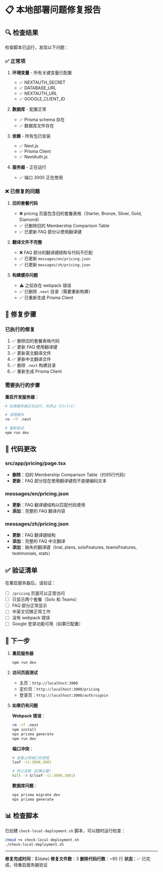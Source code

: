 # 📋 本地部署问题修复报告

## 🔍 检查结果

检查脚本已运行，发现以下问题：

### ✅ 正常项

1. **环境变量** - 所有关键变量已配置
   - ✅ NEXTAUTH_SECRET
   - ✅ DATABASE_URL
   - ✅ NEXTAUTH_URL
   - ✅ GOOGLE_CLIENT_ID

2. **数据库** - 配置正常
   - ✅ Prisma schema 存在
   - ✅ 数据库文件存在

3. **依赖** - 所有包已安装
   - ✅ Next.js
   - ✅ Prisma Client
   - ✅ NextAuth.js

4. **服务器** - 正在运行
   - ✅ 端口 3000 正在使用

### ❌ 已修复的问题

1. **旧的套餐代码**
   - ❌ pricing 页面包含旧的套餐表格（Starter, Bronze, Silver, Gold, Diamond）
   - ✅ 已删除旧的 Membership Comparison Table
   - ✅ 已更新 FAQ 部分以使用翻译键

2. **翻译文件不完整**
   - ❌ FAQ 部分的翻译键结构与代码不匹配
   - ✅ 已更新 `messages/en/pricing.json`
   - ✅ 已更新 `messages/zh/pricing.json`

3. **构建缓存问题**
   - ⚠️ 之前存在 webpack 错误
   - ✅ 已删除 `.next` 目录（需要重新构建）
   - ✅ 已重新生成 Prisma Client

## 🔧 修复步骤

### 已执行的修复

1. ✅ 删除旧的套餐表格代码
2. ✅ 更新 FAQ 使用翻译键
3. ✅ 更新英文翻译文件
4. ✅ 更新中文翻译文件
5. ✅ 删除 `.next` 构建目录
6. ✅ 重新生成 Prisma Client

### 需要执行的步骤

**重启开发服务器**：

```bash
# 如果服务器正在运行，先停止（Ctrl+C）

# 清理缓存
rm -rf .next

# 重新启动
npm run dev
```

## 📝 代码更改

### src/app/pricing/page.tsx

- **删除**：旧的 Membership Comparison Table（约95行代码）
- **更新**：FAQ 部分现在使用翻译键而不是硬编码文本

### messages/en/pricing.json

- **更新**：FAQ 翻译键结构以匹配代码使用
- **添加**：完整的 FAQ 翻译内容

### messages/zh/pricing.json

- **更新**：FAQ 翻译键结构
- **添加**：完整的 FAQ 中文翻译
- **添加**：缺失的翻译键（trial, plans, soloFeatures, teamsFeatures, testimonials, stats）

## ✅ 验证清单

在重启服务器后，请验证：

- [ ] `/pricing` 页面可以正常访问
- [ ] 只显示两个套餐（Solo 和 Teams）
- [ ] FAQ 部分正常显示
- [ ] 中英文切换正常工作
- [ ] 没有 webpack 错误
- [ ] Google 登录功能可用（如果已配置）

## 🚀 下一步

1. **重启服务器**
   ```bash
   npm run dev
   ```

2. **访问页面测试**
   - 主页：`http://localhost:3000`
   - 定价页：`http://localhost:3000/pricing`
   - 登录页：`http://localhost:3000/auth/signin`

3. **如果仍有问题**

   **Webpack 错误**：
   ```bash
   rm -rf .next
   npm install
   npx prisma generate
   npm run dev
   ```

   **端口冲突**：
   ```bash
   # 查看占用端口的进程
   lsof -ti:3000,3001
   
   # 终止进程（如果必要）
   kill -9 $(lsof -ti:3000,3001)
   ```

   **数据库问题**：
   ```bash
   npx prisma migrate dev
   npx prisma generate
   ```

## 📊 检查脚本

已创建 `check-local-deployment.sh` 脚本，可以随时运行检查：

```bash
chmod +x check-local-deployment.sh
./check-local-deployment.sh
```

---

**修复完成时间**：$(date)
**修复文件数**：3
**删除代码行数**：~95 行
**状态**：✅ 已完成，待重启服务器验证
